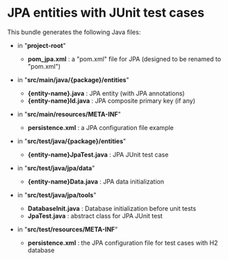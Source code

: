 # JPA entities with JUnit test cases

This bundle generates the following Java files:

 - in "**project-root**"  
   - **pom_jpa.xml** : a "pom.xml" file for JPA (designed to be renamed to "pom.xml")
   
 - in "**src/main/java/{package}/entities**"  
   - **{entity-name}.java** : JPA entity (with JPA annotations)  
   - **{entity-name}Id.java** : JPA composite primary key (if any)  
   
 - in "**src/main/resources/META-INF**"  
   - **persistence.xml** : a JPA configuration file example
   
 - in "**src/test/java/{package}/entities**"  
   - **{entity-name}JpaTest.java** : JPA JUnit test case

 - in "**src/test/java/jpa/data**"  
   - **{entity-name}Data.java** : JPA data initialization 

 - in "**src/test/java/jpa/tools**"  
   - **DatabaseInit.java** : Database initialization before unit tests
   - **JpaTest.java** : abstract class for JPA JUnit test
   
 - in "**src/test/resources/META-INF**"  
   - **persistence.xml** : the JPA configuration file for test cases with H2 database

    
 
   